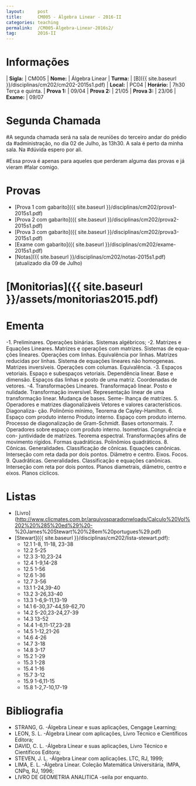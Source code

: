 ```yaml
---
layout:     post
title:      CM005 - Álgebra Linear - 2016-II
categories: teaching
permalink:  /CM005-Algebra-Linear-2016s2/
tag:        2016-II
---
```


# Informações

  | **Sigla:**   | CM005
  | **Nome:**    | Álgebra Linear 
  | **Turma:**   | [B]({{ site.baseurl }}/disciplinas/cm202/cm202-2015s1.pdf)
  | **Local:**   | PC04
  | **Horário:** | 7h30 Terça e quinta.
  | **Prova 1:** | 09/04
  | **Prova 2:** | 21/05
  | **Prova 3:** | 23/06
  | **Exame:**   | 09/07

# Segunda Chamada

#A segunda chamada será na sala de reuniões do terceiro andar do prédio da
#administração, no dia 02 de Julho, às 13h30. A sala é perto da minha sala. Na
#dúvida espero por ali.

#Essa prova é apenas para aqueles que perderam alguma das provas e já vieram
#falar comigo.

# Provas

  - [Prova 1 com gabarito]({{ site.baseurl }}/disciplinas/cm202/prova1-2015s1.pdf)
  - [Prova 2 com gabarito]({{ site.baseurl }}/disciplinas/cm202/prova2-2015s1.pdf)
  - [Prova 3 com gabarito]({{ site.baseurl }}/disciplinas/cm202/prova3-2015s1.pdf)
  - [Exame com gabarito]({{ site.baseurl }}/disciplinas/cm202/exame-2015s1.pdf)
  - [Notas]({{ site.baseurl }}/disciplinas/cm202/notas-2015s1.pdf) (atualizado
    dia 09 de Julho)

# [Monitorias]({{ site.baseurl }}/assets/monitorias2015.pdf)

# Ementa

-1. Preliminares. Operações binárias. Sistemas algébricos;
-2. Matrizes e Equações Lineares. Matrizes e operações com matrizes. Sistemas de equa-
    ções lineares. Operações com linhas. Equivalência por linhas. Matrizes reducidas por
    linhas. Sistema de equações lineares não homogeneas. Matrizes inversíveis. Operações
    com columas. Equivalência.
-3. Espaços vetoriais. Espaço e subespaços vetoriais. Dependência linear. Base e dimensão.
   Espaços das linhas e posto de uma matriz. Coordenadas de vetores.
-4. Transformações Lineares. Transformaçaõ linear. Posto e nulidade. Transformação
inversível. Representação linear de uma transformação linear. Mudança de bases. Seme-
lhança de matrizes.
5. Operadores e matrizes diagonalizáveis Vetores e valores característicos. Diagonaliza-
ção. Polinômio mínimo, Teorema de Cayley-Hamilton.
6. Espaço com produto interno Produto interno. Espaço com produto interno. Processo
de diagonalização de Gram-Schmidt. Bases ortonormais.
7. Operadores sobre espaço com produto interno. Isometrias. Congruência e con-
juntividade de matrizes. Teorema espectral. Transformações afins de movimento rígidos.
Formas quadráticas. Polinômios quadráticos.
8. Cônicas. Generalidades. Classificação de cônicas. Equações canônicas. Interseção com
reta dada por dois pontos. Diâmetro e centro. Eixos. Focos.
9. Quadrâticas.
Generalidades. Classificação e equações canônicas. Interseção com reta
por dois pontos. Planos diametrais, diâmetro, centro e eixos. Planos cíclicos.

# Listas

  - [Livro](http://www.clicmates.com.br/arquivosparadonwloads/Calculo%20Vol%202%20%285%20ed%29%20-
  %20James%20Stewart%20%28em%20portugues%29.pdf)
  - [Stewart]({{ site.baseurl }}/disciplinas/cm202/lista-stewart.pdf):
    - 12.1 1-8, 11-18, 23-38
    - 12.2 5-25
    - 12.3 3-10,23-24
    - 12.4 1-9,14-28
    - 12.5 1-56
    - 12.6 1-36
    - 12.7 3-56
    - 13.1 1-24,39-40
    - 13.2 3-26,33-40
    - 13.3 1-6,9-11,13-19
    - 14.1 6-30,37-44,59-62,70
    - 14.2 5-20,23-24,27-39
    - 14.3 13-52
    - 14.4 1-6,11-17,23-28
    - 14.5 1-12,21-26
    - 14.6 4-26
    - 14.7 3-18
    - 14.8 3-17
    - 15.2 1-29
    - 15.3 1-28
    - 15.4 1-16
    - 15.7 3-12
    - 15.9 1-6,11-15
    - 15.8 1-2,7-10,17-19


# Bibliografia

- STRANG, G. -Álgebra Linear e suas aplicações, Cengage Learning;
- LEON, S. L. -Álgebra Linear com aplicações, Livro Técnico e Científicos Editora;
- DAVID, C. L. -Álgebra Linear e suas aplicações, Livro Técnico e Científicos Editora;
- STEVEN, J. L. -Álgebra Linear com aplicações. LTC, RJ, 1999;
- LIMA, E. L. -Álgebra Linear. Coleção Matemática Universitária, IMPA, CNPq, RJ, 1996;
- LIVRO DE GEOMETRIA ANALITICA -seila por enquanto.

